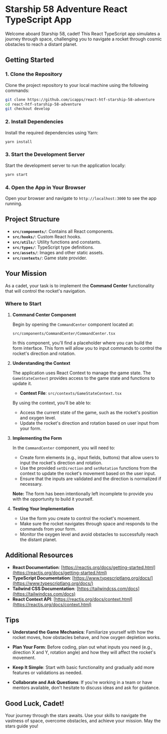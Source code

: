 # Starship 58 Adventure React TypeScript App

Welcome aboard Starship 58, cadet! This React TypeScript app simulates a journey through space, challenging you to navigate a rocket through cosmic obstacles to reach a distant planet.


## Getting Started

### 1. Clone the Repository

Clone the project repository to your local machine using the following commands:

```bash
git clone https://github.com/icapps/react-htf-starship-58-adventure
cd react-htf-starship-58-adventure
git checkout develop
```

### 2. Install Dependencies

Install the required dependencies using Yarn:

```bash
yarn install
```

### 3. Start the Development Server

Start the development server to run the application locally:

```bash
yarn start
```

### 4. Open the App in Your Browser

Open your browser and navigate to `http://localhost:3000` to see the app running.

## Project Structure

- **`src/components/`**: Contains all React components.
- **`src/hooks/`**: Custom React hooks.
- **`src/utils/`**: Utility functions and constants.
- **`src/types/`**: TypeScript type definitions.
- **`src/assets/`**: Images and other static assets.
- **`src/contexts/`**: Game state provider.

## Your Mission

As a cadet, your task is to implement the **Command Center** functionality that will control the rocket's navigation.

### Where to Start

1. **Command Center Component**

   Begin by opening the `CommandCenter` component located at:

   ```
   src/components/CommandCenter/CommandCenter.tsx
   ```

   In this component, you'll find a placeholder where you can build the form interface. This form will allow you to input commands to control the rocket's direction and rotation.

2. **Understanding the Context**

   The application uses React Context to manage the game state. The `GameStateContext` provides access to the game state and functions to update it.

   - **Context File**: `src/contexts/GameStateContext.tsx`

   By using the context, you'll be able to:

   - Access the current state of the game, such as the rocket's position and oxygen level.
   - Update the rocket's direction and rotation based on user input from your form.

3. **Implementing the Form**

   In the `CommandCenter` component, you will need to:

   - Create form elements (e.g., input fields, buttons) that allow users to input the rocket's direction and rotation.
   - Use the provided `setDirection` and `setRotation` functions from the context to update the rocket's movement based on the user input.
   - Ensure that the inputs are validated and the direction is normalized if necessary.

   **Note:** The form has been intentionally left incomplete to provide you with the opportunity to build it yourself.

4. **Testing Your Implementation**

   - Use the form you create to control the rocket's movement.
   - Make sure the rocket navigates through space and responds to the commands from your form.
   - Monitor the oxygen level and avoid obstacles to successfully reach the distant planet.

## Additional Resources

- **React Documentation**: [https://reactjs.org/docs/getting-started.html](https://reactjs.org/docs/getting-started.html)
- **TypeScript Documentation**: [https://www.typescriptlang.org/docs/](https://www.typescriptlang.org/docs/)
- **Tailwind CSS Documentation**: [https://tailwindcss.com/docs](https://tailwindcss.com/docs)
- **React Context API**: [https://reactjs.org/docs/context.html](https://reactjs.org/docs/context.html)

## Tips

- **Understand the Game Mechanics**: Familiarize yourself with how the rocket moves, how obstacles behave, and how oxygen depletion works.

- **Plan Your Form**: Before coding, plan out what inputs you need (e.g., direction X and Y, rotation angle) and how they will affect the rocket's movement.

- **Keep It Simple**: Start with basic functionality and gradually add more features or validations as needed.

- **Collaborate and Ask Questions**: If you're working in a team or have mentors available, don't hesitate to discuss ideas and ask for guidance.

## Good Luck, Cadet!

Your journey through the stars awaits. Use your skills to navigate the vastness of space, overcome obstacles, and achieve your mission. May the stars guide you!
